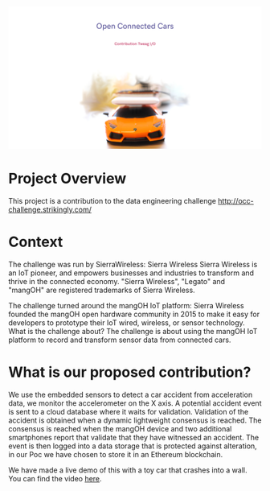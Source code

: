 ![title image](title.png)

# Project Overview

This project is a contribution to the data engineering challenge http://occ-challenge.strikingly.com/

# Context

The challenge was run by SierraWireless: Sierra Wireless Sierra Wireless is an IoT pioneer, and empowers businesses and industries to transform and thrive in the connected economy. "Sierra Wireless", "Legato" and "mangOH" are registered trademarks of Sierra Wireless.

The challenge turned around the mangOH IoT platform: Sierra Wireless founded the mangOH open hardware community in 2015 to make it easy for developers to prototype their IoT wired, wireless, or sensor technology. What is the challenge about? The challenge is about using the mangOH IoT platform to record and transform sensor data from connected cars. 

# What is our proposed contribution?

We use the embedded sensors to detect a car accident from acceleration data, we monitor the accelerometer on the X axis. A potential accident event is sent to a cloud database where it waits for validation. Validation of the accident is obtained when a dynamic lightweight consensus is reached. The consensus is reached when the mangOH device and two additional smartphones report that validate that they have witnessed an accident. The event is then logged into a data storage that is protected against alteration, in our Poc we have chosen to store it in an Ethereum blockchain.

We have made a live demo of this with a toy car that crashes into a wall. You can find the video [here](https://drive.google.com/file/d/10D3HfoHHuh5RVw9wfgx3e3tmWRSEgqRH/view?usp=sharing).
